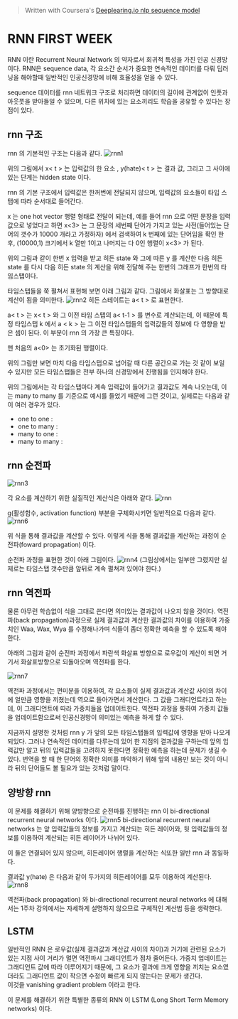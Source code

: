 > Written with Coursera's [Deeplearing.io nlp sequence model](https://www.coursera.org/learn/nlp-sequence-models)

# RNN FIRST WEEK

RNN 이란 Recurrent Neural Network 의 약자로서 회귀적 특성을 가진 인공 신경망이다.
RNN은  sequence data, 각 요소간 순서가 중요한 연속적인 데이터를 다뤄 딥러닝을 해야할때 일반적인 인공신경망에 비해 효율성을 얻을 수 있다.

sequence  데이터를 rnn 네트워크 구조로 처리하면 데이터의 길이에 관계없이 인풋과 아웃풋을 받아들일 수 있으며, 다른 위치에 있는
 요소끼리도 학습을 공유할 수 있다는 장점이 있다.

## rnn 구조
rnn 의 기본적인 구조는 다음과 같다.
![](https://lh3.googleusercontent.com/7pRypQuZFJbvKNmWwrRDZH2zlZlSpC7nPEfoUgCy_JHjoIwTnvNTfv3kjvbhfMrJ_XbRal5-nV4 "rnn1")

위의 그림에서 x< t > 는 입력값의 한 요소 , y(hate)< t > 는 결과 값, 그리고 그 사이에 있는 단계는 hidden state 이다.  

rnn 의 기본 구조에서 입력값은 한꺼번에 전달되지 않으며, 입력값의 요소들이 타입 스탭에 따라 순서대로 들어간다.   

x 는 one hot vector 행렬 형태로 전달이 되는데, 예를 들어 rnn 으로 어떤 문장을 입력값으로 넣었다고 하면 x<3> 는 그 문장의 세번째 단어가 가지고 있는 사전(들어있는 단어의 갯수가 10000 개라고 가정하자) 에서 검색하여 k 번째에 있는 단어임을 확인 한 후, (10000,1) 크기에서 k 열만 1이고 나머지는 다 0인 행렬이 x<3> 가 된다. 
  
위의 그림과 같이 한번 x 입력을 받고 히든 state 와 그에 따른 y 를 계산한 다음 히든 state 를 다시 다음 히든 state 의 계산을 위해 전달해 주는 한번의 그래프가 한번의 타임스탭이다. 

타임스탭들을 쭉 펼쳐서 표현해 보면 아래 그림과 같다. 그림에서 화살표는 그 방향대로 계산이 됨을 의미한다. 
![](https://lh3.googleusercontent.com/CRH_SLWKYklTlmsZ9eexwcB-X_pCyx69F2Y1hV8znqpSY2FXdzJ7oR4a2SpnNQZ2d8lBUkPPF2Q "rnn2")
히든 스테이트는 a< t > 로 표현한다.

 a< t > 는 x< t > 와 그 이전 타임 스탭의 a< t-1 > 를 변수로 계산되는데, 이 때문에 특정 타임스탭 k 에서 a < k > 는 그 이전 타임스탭들의 입력값들의 정보에 다 영향을 받은 셈이 된다. 이 부분이 rnn 의 가장 큰 특징이다.
 
맨 처음의 a<0> 는 초기화된 행렬이다. 

위의 그림만 보면 마치 다음 타임스탭으로 넘어갈 때 다른 공간으로 가는 것 같이 보일 수 있지만 모든 타임스탭들은 전부 하나의 신경망에서 진행됨을 인지해야 한다.

위의 그림에서는 각 타임스탭마다 계속 입력값이 들어가고 결과값도 계속 나오는데, 이는 many to many 를 기준으로 예시를 들었기 때문에 그런 것이고,  실제로는 다음과 같이 여러 경우가 있다.
- one to one :
- one to many :
- many to one :
- many to many :

## rnn 순전파
![](https://lh3.googleusercontent.com/RrcQ4k2W9RfWh4J_zbI95jSqDqwOv-RyYoC5Gpd0N7AaUlmMmOcmrHB01g1nrGWmMAuifhTVw18 "rnn3")

각 요소를 계산하기 위한 실질적인 계산식은 아래와 같다.
![](https://lh3.googleusercontent.com/bmFabDYnmtqVwpNfCMOOA0ltc8se1QHdXHHPT3rPqtWUWjADaMdwbfsCNG19imqQ6Gcp3X4vwkA "rnn")

g(활성함수, activation function) 부분을 구체화시키면 일반적으로 다음과 같다.
![](https://lh3.googleusercontent.com/zIVU9BjKLzcmPd9hOTzYVpsi6ZKdsYufZmFk3hu1F_RjqM3wpXsFGFMNh90hFTu0uKg2FKyTtOQ "rnn6")

위 식을 통해 결과값을 계산할 수 있다. 이렇게 식을 통해 결과값을 계산하는 과정이 순전파(foward propagation) 이다. 

순전파 과정을 표현한 것이 아래 그림이다.
![](https://lh3.googleusercontent.com/niyimsuc6VBqNxBGdo5ZZmccRfg7VJWIDl0pol-hiqcnBsUUFsf4J6zB2xUgU61M4XEj5E0nZgo "rnn4")
(그림상에서는 일부만 그렸지만 실제로는 타임스탭 갯수만큼 앞뒤로 계속 펼쳐져 있어야 한다.)

## rnn 역전파
물론 아무런 학습없이 식을 그대로 쓴다면 의미있는 결과값이 나오지 않을 것이다. 역전파(back propagation)과정으로 실제 결과값과 계산한 결과값의 차이를 이용하여 가중치인 Waa, Wax, Wya 를 수정해나가며 식들이 좀더 정확한 예측을 할 수 있도록 해야 한다.

아래의 그림과 같이 순전파 과정에서 파란색 화살표 방향으로 로우값이 계산이 되면 거기서 화살표방향으로 되돌아오며 역전파를 한다.
 
![](https://lh3.googleusercontent.com/_MnESIWmyd5DORHfjoCMkxMUWBNvXLZhfT9QaaO1V6K1th2nwh6Qg2E0ch0jblAKOEyquSTwJ6g "rnn7")

역전파 과정에서는 편미분을 이용하여, 각 요소들이 실제 결과값과  계산값 사이의 차이에 얼만큼 영향을 끼쳤는데 역으로 돌아가면서 계산한다. 
그 값을 그래디언트라고 하는데,  이 그래디언트에 따라 가중치들을 업데이트한다.
역전파 과정을 통하여 가중치 값들을 업데이트함으로써 인공신경망이 의미있는 예측을 하게 할 수 있다.

지금까지 설명한 것처럼 rnn y 가 앞의 모든 타임스탭들의 입력값에 영향을 받아 나오게 되있다. 그러나 연속적인 데이터를 다루는데 있어 한 지점의 결과값을 구하는데 앞의 입력값만 알고 뒤의 입력값들을 고려하지 못한다면 정확한 예측을 하는데 문제가 생길 수 있다.
번역을 할 때 한 단어의 정확한 의미를 파악하기 위해 앞의 내용만 보는 것이 아니라 뒤의 단어들도 볼 필요가 있는 것처럼 말이다.

## 양방향 rnn
이 문제를 해결하기 위해 양방향으로 순전파를 진행하는 rnn 이  bi-directional recurrent neural networks 이다. 
![](https://lh3.googleusercontent.com/0knR_VRgtR6ovw47YlToANn5rRBtkuL2AxaJPwW8cxtsAbPUOzJZqNlTKR4FnboIeLig4aMs6M8 "rnn5")
bi-directional recurrent neural networks 는 앞 입력값들의 정보를 가지고 계산되는 히든 레이어와, 뒷 입력값들의 정보를 이용하여 계산되는 히든 레이어가 나뉘어 있다. 

이 둘은 연결되어 있지 않으며, 히든레이어 행렬을 계산하는 식또한 일반 rnn 과 동일하다.

결과값 y(hate) 은 다음과 같이 두가지의 히든레이어를 모두 이용하여 계산된다. 
![](https://lh3.googleusercontent.com/aS17aAFdvpkxS3P1DrjGbVR-Txxwmf0RBW2jPJsf4f7AHUCDGfCaO8iuO1CPvTDmGDbLWjJdE7A "rnn8")

역전파(back propagation) 와 bi-directional recurrent neural networks 에 대해서는 1주차 강의에서는 자세하게 설명하지 않으므로 구체적인 계산법 등을 생략한다.

## LSTM

일반적인 RNN 은 로우값(실제 결과값과 계산값 사이의 차이)과 거기에 관련된 요소가 있는 지점 사이 거리가 멀면 역전파시 그래디언트가 점차 줄어든다. 가중치 업데이트는 그래디언트 값에 따라 이루어지기 때문에, 그 요소가 결과에 크게 영향을 끼치는 요소였더라도 그래디언트 값이 작으면 수정이 빠르게 되지 않는다는 문제가 생긴다.  
이것을 vanishing gradient problem 이라고 한다. 

이 문제를 해결하기 위한 특별한 종류의 RNN 이 LSTM (Long Short Term Memory networks) 이다. 
